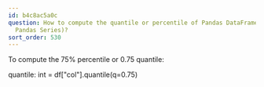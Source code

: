 ```yaml
---
id: b4c8ac5a0c
question: How to compute the quantile or percentile of Pandas DataFrame column (or
  Pandas Series)?
sort_order: 530
---
```


To compute the 75% percentile or 0.75 quantile:

quantile: int = df["col"].quantile(q=0.75)

